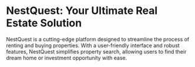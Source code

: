 # NestQuest: Your Ultimate Real Estate Solution

NestQuest is a cutting-edge platform designed to streamline the process of renting and buying properties. With a user-friendly interface and robust features, NestQuest simplifies property search, allowing users to find their dream home or investment opportunity with ease.
